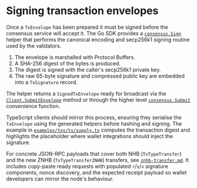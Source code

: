 # Signing transaction envelopes

Once a `TxEnvelope` has been prepared it must be signed before the consensus
service will accept it. The Go SDK provides a [`consensus.Sign`](../../sdk/consensus/tx.go)
helper that performs the canonical encoding and secp256k1 signing routine used
by the validators.

1. The envelope is marshalled with Protocol Buffers.
2. A SHA-256 digest of the bytes is produced.
3. The digest is signed with the caller's secp256k1 private key.
4. The raw 65-byte signature and compressed public key are embedded into a
   `TxSignature` record.

The helper returns a `SignedTxEnvelope` ready for broadcast via the
[`Client.SubmitEnvelope`](../../sdk/consensus/client.go) method or through the
higher level [`consensus.Submit`](../../sdk/consensus/tx.go) convenience
function.

TypeScript clients should mirror this process, ensuring they serialise the
`TxEnvelope` using the generated helpers before hashing and signing. The example
in [`examples/txs/ts/supply.ts`](../../examples/txs/ts/supply.ts) computes the
transaction digest and highlights the placeholder where wallet integrations
should inject the signature.

For concrete JSON-RPC payloads that cover both NHB (`TxTypeTransfer`) and the
new ZNHB (`TxTypeTransferZNHB`) transfers, see
[`znhb-transfer.md`](./znhb-transfer.md). It includes copy-paste ready requests
with populated `r`/`s`/`v` signature components, nonce discovery, and the
expected receipt payload so wallet developers can mirror the node's behaviour.
